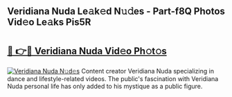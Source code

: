 ## Veridiana Nuda Le𝚊k𝚎d N𝚞𝚍es - Part-f8Q Photos Vid𝚎o Le𝚊ks Pis5R

# <h2><a href="http://fbf6fyb.evod.top/?m=Veridiana+Nuda">🔗 👉🔴 Veridiana Nuda Vid𝚎o Ph𝚘t𝚘s</a></h2>

[![Veridiana Nuda N𝚞d𝚎s](https://i.imgur.com/8V9OHl7.gif)](http://fbf6fyb.evod.top/?m=Veridiana+Nuda)
Content creator Veridiana Nuda specializing in dance and lifestyle-related videos. The public's fascination with Veridiana Nuda personal life has only added to his mystique as a public figure. 
